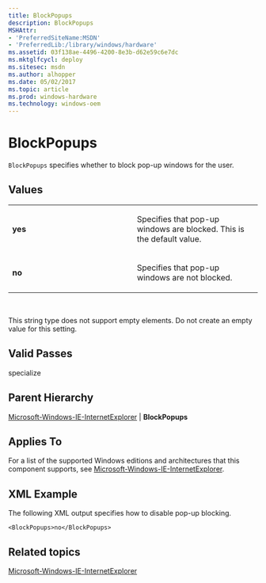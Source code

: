 ```yaml
---
title: BlockPopups
description: BlockPopups
MSHAttr:
- 'PreferredSiteName:MSDN'
- 'PreferredLib:/library/windows/hardware'
ms.assetid: 03f138ae-4496-4200-8e3b-d62e59c6e7dc
ms.mktglfcycl: deploy
ms.sitesec: msdn
ms.author: alhopper
ms.date: 05/02/2017
ms.topic: article
ms.prod: windows-hardware
ms.technology: windows-oem
---
```


# BlockPopups


`BlockPopups` specifies whether to block pop-up windows for the user.

## Values


<table>
<colgroup>
<col width="50%" />
<col width="50%" />
</colgroup>
<tbody>
<tr class="odd">
<td><p><strong>yes</strong></p></td>
<td><p>Specifies that pop-up windows are blocked. This is the default value.</p></td>
</tr>
<tr class="even">
<td><p><strong>no</strong></p></td>
<td><p>Specifies that pop-up windows are not blocked.</p></td>
</tr>
</tbody>
</table>

 

This string type does not support empty elements. Do not create an empty value for this setting.

## Valid Passes


specialize

## Parent Hierarchy


[Microsoft-Windows-IE-InternetExplorer](microsoft-windows-ie-internetexplorer.md) | **BlockPopups**

## Applies To


For a list of the supported Windows editions and architectures that this component supports, see [Microsoft-Windows-IE-InternetExplorer](microsoft-windows-ie-internetexplorer.md).

## XML Example


The following XML output specifies how to disable pop-up blocking.

``` syntax
<BlockPopups>no</BlockPopups>
```

## Related topics


[Microsoft-Windows-IE-InternetExplorer](microsoft-windows-ie-internetexplorer.md)

 

 







